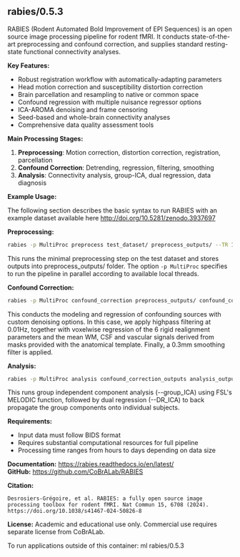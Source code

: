 ## rabies/0.5.3 ##

RABIES (Rodent Automated Bold Improvement of EPI Sequences) is an open source image processing pipeline for rodent fMRI. It conducts state-of-the-art preprocessing and confound correction, and supplies standard resting-state functional connectivity analyses.

**Key Features:**
- Robust registration workflow with automatically-adapting parameters
- Head motion correction and susceptibility distortion correction  
- Brain parcellation and resampling to native or common space
- Confound regression with multiple nuisance regressor options
- ICA-AROMA denoising and frame censoring
- Seed-based and whole-brain connectivity analyses
- Comprehensive data quality assessment tools

**Main Processing Stages:**
1. **Preprocessing**: Motion correction, distortion correction, registration, parcellation
2. **Confound Correction**: Detrending, regression, filtering, smoothing  
3. **Analysis**: Connectivity analysis, group-ICA, dual regression, data diagnosis

**Example Usage:**

The following section describes the basic syntax to run RABIES with an example dataset available here http://doi.org/10.5281/zenodo.3937697

**Preprocessing:**
```bash
rabies -p MultiProc preprocess test_dataset/ preprocess_outputs/ --TR 1.0s --no_STC
```
This runs the minimal preprocessing step on the test dataset and stores outputs into preprocess_outputs/ folder. The option `-p MultiProc` specifies to run the pipeline in parallel according to available local threads.

**Confound Correction:**
```bash
rabies -p MultiProc confound_correction preprocess_outputs/ confound_correction_outputs/ --TR 1.0s --commonspace_bold --smoothing_filter 0.3 --conf_list WM_signal CSF_signal vascular_signal mot_6
```
This conducts the modeling and regression of confounding sources with custom denoising options. In this case, we apply highpass filtering at 0.01Hz, together with voxelwise regression of the 6 rigid realignment parameters and the mean WM, CSF and vascular signals derived from masks provided with the anatomical template. Finally, a 0.3mm smoothing filter is applied.

**Analysis:**
```bash
rabies -p MultiProc analysis confound_correction_outputs analysis_outputs/ --TR 1.0s --group_ICA --DR_ICA
```
This runs group independent component analysis (--group_ICA) using FSL's MELODIC function, followed by dual regression (--DR_ICA) to back propagate the group components onto individual subjects.

**Requirements:**
- Input data must follow BIDS format
- Requires substantial computational resources for full pipeline
- Processing time ranges from hours to days depending on data size

**Documentation:** https://rabies.readthedocs.io/en/latest/  
**GitHub:** https://github.com/CoBrALab/RABIES

**Citation:**
```
Desrosiers-Grégoire, et al. RABIES: a fully open source image processing toolbox for rodent fMRI. Nat Commun 15, 6708 (2024). https://doi.org/10.1038/s41467-024-50826-8
```

**License:** Academic and educational use only. Commercial use requires separate license from CoBrALab.

To run applications outside of this container: ml rabies/0.5.3